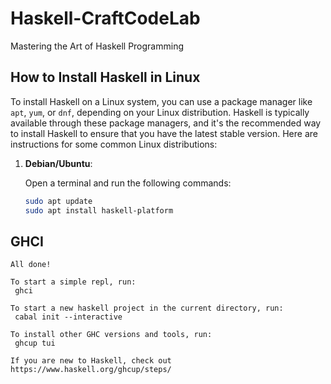 # Haskell-CraftCodeLab
Mastering the Art of Haskell Programming

## How to Install Haskell in Linux

To install Haskell on a Linux system, you can use a package manager like `apt`, `yum`, or `dnf`, depending on your Linux distribution. Haskell is typically available through these package managers, and it's the recommended way to install Haskell to ensure that you have the latest stable version. Here are instructions for some common Linux distributions:

1. **Debian/Ubuntu**:

   Open a terminal and run the following commands:

   ```bash
   sudo apt update
   sudo apt install haskell-platform
   ```

## GHCI

 ```text
 All done!

To start a simple repl, run:
  ghci

To start a new haskell project in the current directory, run:
  cabal init --interactive

To install other GHC versions and tools, run:
  ghcup tui

If you are new to Haskell, check out https://www.haskell.org/ghcup/steps/
 ```
